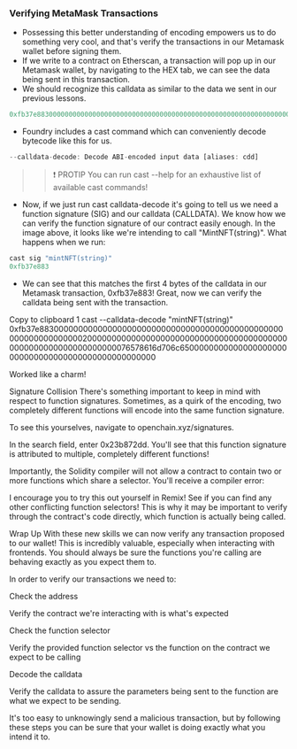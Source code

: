 ### Verifying MetaMask Transactions
- Possessing this better understanding of encoding empowers us to do something very cool, and that's verify the transactions in our Metamask wallet before signing them.
- If we write to a contract on Etherscan, a transaction will pop up in our Metamask wallet, by navigating to the HEX tab, we can see the data being sent in this transaction.
- We should recognize this calldata as similar to the data we sent in our previous lessons.

```js
0xfb37e883000000000000000000000000000000000000000000000000000000000000002000000000000000000000000000000000000000000000000000000000000000076578616d706c6500000000000000000000000000000000000000000000000000
```

- Foundry includes a cast command which can conveniently decode bytecode like this for us.

```js
--calldata-decode: Decode ABI-encoded input data [aliases: cdd]
```

>> ❗ PROTIP You can run cast --help for an exhaustive list of available cast commands!

- Now, if we just run cast calldata-decode it's going to tell us we need a function signature (SIG) and our calldata (CALLDATA). We know how we can verify the function signature of our contract easily enough. In the image above, it looks like we're intending to call "MintNFT(string)". What happens when we run:

```js
cast sig "mintNFT(string)"
0xfb37e883
```

- We can see that this matches the first 4 bytes of the calldata in our Metamask transaction, 0xfb37e883! Great, now we can verify the calldata being sent with the transaction.

Copy to clipboard
1
cast --calldata-decode "mintNFT(string)" 0xfb37e883000000000000000000000000000000000000000000000000000000000000002000000000000000000000000000000000000000000000000000000000000000076578616d706c6500000000000000000000000000000000000000000000000000

Worked like a charm!

Signature Collision
There's something important to keep in mind with respect to function signatures. Sometimes, as a quirk of the encoding, two completely different functions will encode into the same function signature.

To see this yourselves, navigate to openchain.xyz/signatures.

In the search field, enter 0x23b872dd. You'll see that this function signature is attributed to multiple, completely different functions!


Importantly, the Solidity compiler will not allow a contract to contain two or more functions which share a selector. You'll receive a compiler error:


I encourage you to try this out yourself in Remix! See if you can find any other conflicting function selectors! This is why it may be important to verify through the contract's code directly, which function is actually being called.

Wrap Up
With these new skills we can now verify any transaction proposed to our wallet! This is incredibly valuable, especially when interacting with frontends. You should always be sure the functions you're calling are behaving exactly as you expect them to.

In order to verify our transactions we need to:

Check the address

Verify the contract we're interacting with is what's expected

Check the function selector

Verify the provided function selector vs the function on the contract we expect to be calling

Decode the calldata

Verify the calldata to assure the parameters being sent to the function are what we expect to be sending.

It's too easy to unknowingly send a malicious transaction, but by following these steps you can be sure that your wallet is doing exactly what you intend it to.
